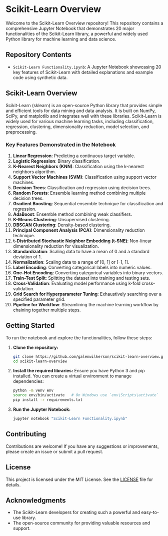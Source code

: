 # Scikit-Learn Overview

Welcome to the Scikit-Learn Overview repository! This repository contains a comprehensive Jupyter Notebook that demonstrates 20 major functionalities of the Scikit-Learn library, a powerful and widely used Python library for machine learning and data science.

## Repository Contents

- `Scikit-Learn Functionality.ipynb`: A Jupyter Notebook showcasing 20 key features of Scikit-Learn with detailed explanations and example code using synthetic data.

## Scikit-Learn Overview

Scikit-Learn (sklearn) is an open-source Python library that provides simple and efficient tools for data mining and data analysis. It is built on NumPy, SciPy, and matplotlib and integrates well with these libraries. Scikit-Learn is widely used for various machine learning tasks, including classification, regression, clustering, dimensionality reduction, model selection, and preprocessing.

### Key Features Demonstrated in the Notebook

1. **Linear Regression**: Predicting a continuous target variable.
2. **Logistic Regression**: Binary classification.
3. **K-Nearest Neighbors (KNN)**: Classification using the k-nearest neighbors algorithm.
4. **Support Vector Machines (SVM)**: Classification using support vector machines.
5. **Decision Trees**: Classification and regression using decision trees.
6. **Random Forests**: Ensemble learning method combining multiple decision trees.
7. **Gradient Boosting**: Sequential ensemble technique for classification and regression.
8. **AdaBoost**: Ensemble method combining weak classifiers.
9. **K-Means Clustering**: Unsupervised clustering.
10. **DBSCAN Clustering**: Density-based clustering.
11. **Principal Component Analysis (PCA)**: Dimensionality reduction technique.
12. **t-Distributed Stochastic Neighbor Embedding (t-SNE)**: Non-linear dimensionality reduction for visualization.
13. **Standardization**: Scaling data to have a mean of 0 and a standard deviation of 1.
14. **Normalization**: Scaling data to a range of [0, 1] or [-1, 1].
15. **Label Encoding**: Converting categorical labels into numeric values.
16. **One-Hot Encoding**: Converting categorical variables into binary vectors.
17. **Train-Test Split**: Splitting the dataset into training and testing sets.
18. **Cross-Validation**: Evaluating model performance using k-fold cross-validation.
19. **Grid Search for Hyperparameter Tuning**: Exhaustively searching over a specified parameter grid.
20. **Pipeline for Workflow**: Streamlining the machine learning workflow by chaining together multiple steps.

## Getting Started

To run the notebook and explore the functionalities, follow these steps:

1. **Clone the repository:**
    ```bash
    git clone https://github.com/galenwilkerson/scikit-learn-overview.git
    cd scikit-learn-overview
    ```

2. **Install the required libraries:**
    Ensure you have Python 3 and pip installed. You can create a virtual environment to manage dependencies:
    ```bash
    python -m venv env
    source env/bin/activate   # On Windows use `env\Scripts\activate`
    pip install -r requirements.txt
    ```

3. **Run the Jupyter Notebook:**
    ```bash
    jupyter notebook "Scikit-Learn Functionality.ipynb"
    ```

## Contributing

Contributions are welcome! If you have any suggestions or improvements, please create an issue or submit a pull request.

## License

This project is licensed under the MIT License. See the [LICENSE](LICENSE) file for details.

## Acknowledgments

- The Scikit-Learn developers for creating such a powerful and easy-to-use library.
- The open-source community for providing valuable resources and support.
